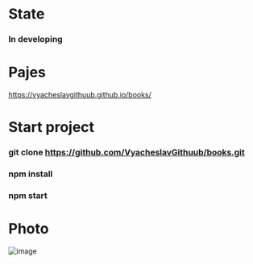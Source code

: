 # State
### In developing
# Pajes
https://vyacheslavgithuub.github.io/books/

# Start project
### git clone https://github.com/VyacheslavGithuub/books.git
### npm install
### npm start

# Photo
![image](https://user-images.githubusercontent.com/111220807/202107494-36a706c3-7fc4-4c2b-ab02-3348c5c0ac69.png)


